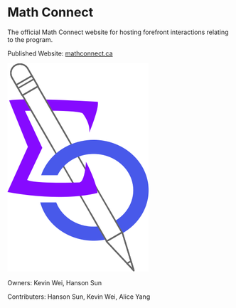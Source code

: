 # Math Connect
The official Math Connect website for hosting forefront interactions relating to the program.

Published Website: [mathconnect.ca](mathconnect.ca)

![Logo](/pictures/logo.svg)

Owners: Kevin Wei, Hanson Sun


Contributers:
Hanson Sun,
Kevin Wei,
Alice Yang
